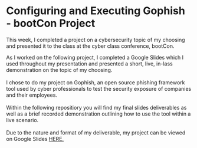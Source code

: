 # Configuring and Executing Gophish - bootCon Project

This week, I completed a project on a cybersecurity topic of my choosing and presented it to the class at the cyber class conference, bootCon.

As I worked on the following project, I completed a Google Slides which I used throughout my presentation and presented a short, live, in-lass demonstration on the topic of my choosing.
<br>
<br>
I chose to do my project on Gophish, an open source phishing framework tool used by cyber professionals to test the security exposure of companies and their employees.
<br>
<br>
Within the following repositiory you will find my final slides deliverables as well as a brief recorded demonstration outlining how to use the tool within a live scenario.
<br>
<br>
Due to the nature and format of my deliverable, my project can be viewed on Google Slides <a href="https://docs.google.com/presentation/d/1HiM42UBbKw2uqGlGj087LbcBJpWk6Ba2iDIEXkOgSJE/edit?usp=sharing">HERE.
